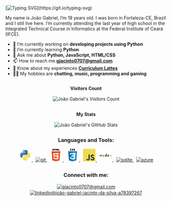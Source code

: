 [![Typing SVG](https://readme-typing-svg.herokuapp.com/?color=FFD900&size=35&center=true&vCenter=true&width=1000&lines=Hello!+How+are+you?+👋;Welcome+to+my+profile!)](https://git.io/typing-svg)

My name is João Gabriel, I’m 18 years old. I was born in Fortaleza-CE, Brazil and I still live here. I’m currently attending the last year of high school in the Integrated Technical Course in Informatics at the Federal Institute of Ceará (IFCE).

- 🔭 I’m currently working on **developing projects using Python**
- 🌱 I’m currently learning **Python**
- 💬 Ask me about **Python, JavaScript, HTML/CSS**
- 📫 How to reach me **gjacinto0707@gmail.com**
- 📄 Know about my experiences [**Curriculum Lattes**](http://lattes.cnpq.br/5485294122897620)
- 👨‍💻 My hobbies are **chatting, music, programming and gaming**

##

<div align="center">
  <p align="center"><b> Visitors Count </b></p>
  <img align="center" src="https://profile-counter.glitch.me/{JGabrielJ}/count.svg" alt="João Gabriel's Visitors Count"><br><br>

  <p align="center"><b> My Stats </b></p>
  <img align="center" src="https://myreadme.vercel.app/api/embed/JGabrielJ?panels=userstatistics,toprepositories,toplanguages,commitgraph" alt="João Gabriel's GitHub Stats">
</div>

##

<div align="center">
  <h3 align="center"> Languages and Tools: </h3>
  <a align="center" href="https://www.python.org" target="_blank" rel="noreferrer"> <img src="https://raw.githubusercontent.com/devicons/devicon/master/icons/python/python-original.svg" alt="python" width="40" height="40"> </a> &nbsp;
  <a align="center" href="https://git-scm.com/" target="_blank" rel="noreferrer"> <img src="https://www.vectorlogo.zone/logos/git-scm/git-scm-icon.svg" alt="git" width="40" height="40"> </a> &nbsp;
  <a align="center" href="https://www.w3.org/html/" target="_blank" rel="noreferrer"> <img src="https://raw.githubusercontent.com/devicons/devicon/master/icons/html5/html5-original-wordmark.svg" alt="html5" width="40" height="40"> </a> &nbsp;
  <a align="center" href="https://www.w3schools.com/css/" target="_blank" rel="noreferrer"> <img src="https://raw.githubusercontent.com/devicons/devicon/master/icons/css3/css3-original-wordmark.svg" alt="css3" width="40" height="40"> </a> &nbsp;
  <a align="center" href="https://developer.mozilla.org/en-US/docs/Web/JavaScript" target="_blank" rel="noreferrer"> <img src="https://raw.githubusercontent.com/devicons/devicon/master/icons/javascript/javascript-original.svg" alt="javascript" width="40" height="40"> </a> &nbsp;
  <a align="center" href="https://nodejs.org" target="_blank" rel="noreferrer"> <img src="https://raw.githubusercontent.com/devicons/devicon/master/icons/nodejs/nodejs-original-wordmark.svg" alt="nodejs" width="40" height="40"> </a> &nbsp;
  <a align="center" href="https://www.sqlite.org/" target="_blank" rel="noreferrer"> <img src="https://www.vectorlogo.zone/logos/sqlite/sqlite-icon.svg" alt="sqlite" width="40" height="40"> </a> &nbsp;
  <a align="center" href="https://azure.microsoft.com/en-in/" target="_blank" rel="noreferrer"> <img src="https://www.vectorlogo.zone/logos/microsoft_azure/microsoft_azure-icon.svg" alt="azure" width="40" height="40"> </a>
</div>

##

<div align="center">
  <h3 align="center"> Connect with me: </h3>
  <a align="center" href="mailto:gjacinto0707@gmail.com" target="_blank"> <img align="center" src="https://img.shields.io/badge/Gmail-D14836?style=for-the-badge&logo=gmail&logoColor=white" alt="gjacinto0707@gmail.com"> </a>
  <a align="center" href="https://linkedin.com/in/joão-gabriel-jacinto-da-silva-a78397267" target="_blank"> <img align="center" src="https://img.shields.io/badge/LinkedIn-0077B5?style=for-the-badge&logo=linkedin&logoColor=white" alt="linkedin@joão-gabriel-jacinto-da-silva-a78397267"> </a>
</div>
